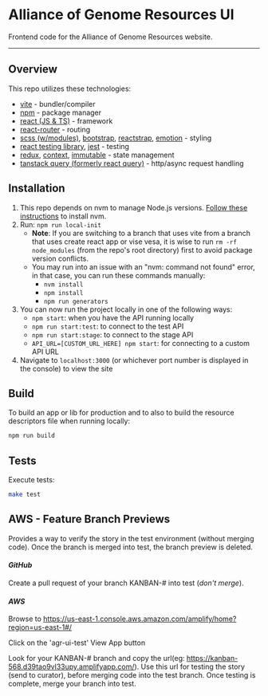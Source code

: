 # Alliance of Genome Resources UI

Frontend code for the Alliance of Genome Resources website.

---

## Overview

This repo utilizes these technologies:
- [vite](https://vite.dev/) - bundler/compiler
- [npm](https://www.npmjs.com/) - package manager
- [react (JS & TS)](https://reactjs.org/) - framework
- [react-router](https://reactrouter.com/home) - routing
- [scss (w/modules)](https://sass-lang.com/), [bootstrap](https://getbootstrap.com/), [reactstrap](https://reactstrap.github.io), [emotion](https://emotion.sh/docs/styled) - styling
- [react testing library](https://testing-library.com/docs/react-testing-library/intro), [jest](https://jestjs.io/) - testing
- [redux](https://redux.js.org/), [context](https://react.dev/reference/react/useContext), [immutable](https://immutable-js.github.io/immutable-js/) - state management
- [tanstack query (formerly react query)](https://tanstack.com/query/v3/docs/react/overview) - http/async request handling

## Installation

1) This repo depends on nvm to manage Node.js versions. [Follow these instructions](https://github.com/nvm-sh/nvm#installing-and-updating) to install nvm.
2) Run: `npm run local-init`
   - **Note**: If you are switching to a branch that uses vite from a branch that uses create react app or vise vesa, it is wise to run `rm -rf node_modules` (from the repo's root directory) first to avoid package version conflicts.
   - You may run into an issue with an "nvm: command not found" error, in that case, you can run these commands manually:
     - `nvm install`
     - `npm install`
     - `npm run generators`
3) You can now run the project locally in one of the following ways:
   - `npm start`: when you have the API running locally
   - `npm run start:test`: to connect to the test API
   - `npm run start:stage`: to connect to the stage API
   - `API_URL=[CUSTOM_URL_HERE] npm start`: for connecting to a custom API URL
4) Navigate to `localhost:3000` (or whichever port number is displayed in the console) to view the site

## Build

To build an app or lib for production and to also to build the resource descriptors file when running locally:

```bash
npm run build 
```


## Tests

Execute tests:

```bash
make test
```

## AWS - Feature Branch Previews
Provides a way to verify the story in the test environment (without merging code). Once the branch is merged into test, the branch preview is deleted.

#### _GitHub_
Create a pull request of your branch KANBAN-# into test (_don't merge_).
#### _AWS_
Browse to https://us-east-1.console.aws.amazon.com/amplify/home?region=us-east-1#/

Click on the 'agr-ui-test'  View App button

Look for your KANBAN-# branch and copy the url(eg:  https://kanban-568.d39tao9vl33upy.amplifyapp.com/). Use this url for testing the story (send to curator), before merging code into the test branch. Once testing is complete, merge your branch into test.

